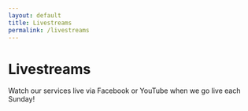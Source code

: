 ```yaml
---
layout: default
title: Livestreams
permalink: /livestreams
---
```


# Livestreams

Watch our services live via Facebook or YouTube when we go live each Sunday!
